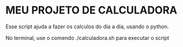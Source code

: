 # MEU PROJETO DE CALCULADORA 

Esse script ajuda a fazer os calculos do dia a dia, usando o python.

No terminal, use o comendo ./calculadora.sh para executar o script



